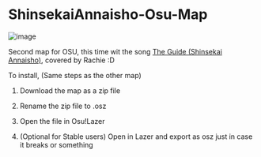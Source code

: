 # ShinsekaiAnnaisho-Osu-Map
![image](https://github.com/user-attachments/assets/9825a8f9-0c0b-4f55-9512-d053a4b55ed9)

Second map for OSU, this time wit the song [The Guide (Shinsekai Annaisho)](https://www.youtube.com/watch?v=1dZwBvLm-jI), covered by Rachie :D   



To install, (Same steps as the other map)

1. Download the map as a zip file

2. Rename the zip file to .osz

3. Open the file in Osu!Lazer

4. (Optional for Stable users) Open in Lazer and export as osz just in case it breaks or something
